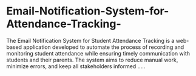 # Email-Notification-System-for-Attendance-Tracking-
The Email Notification System for Student Attendance Tracking is a web-based application  developed to automate the process of recording and monitoring student attendance while ensuring  timely communication with students and their parents. The system aims to reduce manual work,  minimize errors, and keep all stakeholders informed .....
